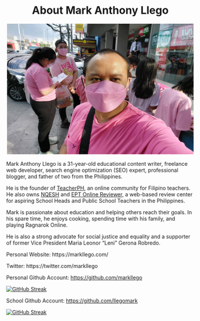 <h1 align="center">About Mark Anthony Llego</h1>

<p align="center">
<img src="https://github.com/llegomark/llegomark/blob/1da974504877eebd82f17b6d5b5c1f345687532c/20220506_162141.jpg" height="350" width="500">
</p>

Mark Anthony Llego is a 31-year-old educational content writer, freelance web developer, search engine optimization (SEO) expert, professional blogger, and father of two from the Philippines.

He is the founder of <a href="https://www.teacherph.com/" target="_blank">TeacherPH</a>, an online community for Filipino teachers. He also owns <a href="https://nqesh.teacherph.com/" target="_blank">NQESH</a> and <a href="https://eptreviewer.teacherph.com/" target="_blank">EPT Online Reviewer,</a> a web-based review center for aspiring School Heads and Public School Teachers in the Philippines.

Mark is passionate about education and helping others reach their goals. In his spare time, he enjoys cooking, spending time with his family, and playing Ragnarok Online.

He is also a strong advocate for social justice and equality and a supporter of former Vice President Maria Leonor “Leni” Gerona Robredo.

<p><p>Personal Website: https://markllego.com/</p>
<p>Twitter: https://twitter.com/markllego</p>

<p>Personal Github Account: <a href="https://github.com/markllego" target="_blank">https://github.com/markllego</a></p>

[![GitHub Streak](https://github-readme-streak-stats.herokuapp.com?user=markllego)](https://git.io/streak-stats)

<p>School Github Account: <a href="https://github.com/markllego" target="_blank">https://github.com/llegomark</a></p>

[![GitHub Streak](https://github-readme-streak-stats.herokuapp.com?user=llegomark)](https://git.io/streak-stats)

